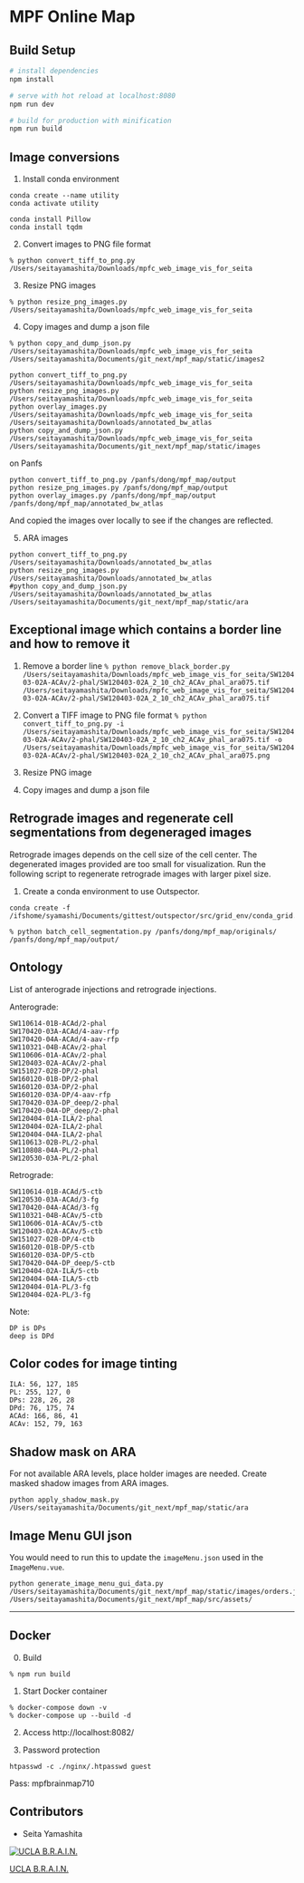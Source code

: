 # MPF Online Map

## Build Setup

``` bash
# install dependencies
npm install

# serve with hot reload at localhost:8080
npm run dev

# build for production with minification
npm run build
```

## Image conversions

1. Install conda environment
```
conda create --name utility
conda activate utility

conda install Pillow
conda install tqdm
```


2. Convert images to PNG file format

`% python convert_tiff_to_png.py /Users/seitayamashita/Downloads/mpfc_web_image_vis_for_seita`

3. Resize PNG images

`% python resize_png_images.py /Users/seitayamashita/Downloads/mpfc_web_image_vis_for_seita`

4. Copy images and dump a json file

`% python copy_and_dump_json.py /Users/seitayamashita/Downloads/mpfc_web_image_vis_for_seita /Users/seitayamashita/Documents/git_next/mpf_map/static/images2`


```
python convert_tiff_to_png.py /Users/seitayamashita/Downloads/mpfc_web_image_vis_for_seita
python resize_png_images.py /Users/seitayamashita/Downloads/mpfc_web_image_vis_for_seita
python overlay_images.py /Users/seitayamashita/Downloads/mpfc_web_image_vis_for_seita /Users/seitayamashita/Downloads/annotated_bw_atlas
python copy_and_dump_json.py /Users/seitayamashita/Downloads/mpfc_web_image_vis_for_seita /Users/seitayamashita/Documents/git_next/mpf_map/static/images
```

on Panfs
```
python convert_tiff_to_png.py /panfs/dong/mpf_map/output
python resize_png_images.py /panfs/dong/mpf_map/output
python overlay_images.py /panfs/dong/mpf_map/output /panfs/dong/mpf_map/annotated_bw_atlas
```
And copied the images over locally to see if the changes are reflected.


5. ARA images

```
python convert_tiff_to_png.py /Users/seitayamashita/Downloads/annotated_bw_atlas
python resize_png_images.py /Users/seitayamashita/Downloads/annotated_bw_atlas 
#python copy_and_dump_json.py /Users/seitayamashita/Downloads/annotated_bw_atlas /Users/seitayamashita/Documents/git_next/mpf_map/static/ara
```

## Exceptional image which contains a border line and how to remove it


1. Remove a border line
 `% python remove_black_border.py /Users/seitayamashita/Downloads/mpfc_web_image_vis_for_seita/SW120403-02A-ACAv/2-phal/SW120403-02A_2_10_ch2_ACAv_phal_ara075.tif /Users/seitayamashita/Downloads/mpfc_web_image_vis_for_seita/SW120403-02A-ACAv/2-phal/SW120403-02A_2_10_ch2_ACAv_phal_ara075.tif`

2. Convert a TIFF image to PNG file format 
`% python convert_tiff_to_png.py -i /Users/seitayamashita/Downloads/mpfc_web_image_vis_for_seita/SW120403-02A-ACAv/2-phal/SW120403-02A_2_10_ch2_ACAv_phal_ara075.tif -o /Users/seitayamashita/Downloads/mpfc_web_image_vis_for_seita/SW120403-02A-ACAv/2-phal/SW120403-02A_2_10_ch2_ACAv_phal_ara075.png`

3. Resize PNG image
4. Copy images and dump a json file


## Retrograde images and regenerate cell segmentations from degeneraged images

Retrograde images depends on the cell size of the cell center.  The degenerated images provided are too small for visualization.  Run the following script to regenerate retrograde images with larger pixel size.

1. Create a conda environment to use Outspector.

```
conda create -f /ifshome/syamashi/Documents/gittest/outspector/src/grid_env/conda_grid.yml 
```

```
% python batch_cell_segmentation.py /panfs/dong/mpf_map/originals/ /panfs/dong/mpf_map/output/
```


## Ontology

List of anterograde injections and retrograde injections.

Anterograde:
```
SW110614-01B-ACAd/2-phal
SW170420-03A-ACAd/4-aav-rfp
SW170420-04A-ACAd/4-aav-rfp
SW110321-04B-ACAv/2-phal
SW110606-01A-ACAv/2-phal
SW120403-02A-ACAv/2-phal
SW151027-02B-DP/2-phal
SW160120-01B-DP/2-phal
SW160120-03A-DP/2-phal
SW160120-03A-DP/4-aav-rfp
SW170420-03A-DP_deep/2-phal
SW170420-04A-DP_deep/2-phal
SW120404-01A-ILA/2-phal
SW120404-02A-ILA/2-phal
SW120404-04A-ILA/2-phal
SW110613-02B-PL/2-phal
SW110808-04A-PL/2-phal
SW120530-03A-PL/2-phal
```

Retrograde:
```
SW110614-01B-ACAd/5-ctb
SW120530-03A-ACAd/3-fg
SW170420-04A-ACAd/3-fg
SW110321-04B-ACAv/5-ctb
SW110606-01A-ACAv/5-ctb
SW120403-02A-ACAv/5-ctb
SW151027-02B-DP/4-ctb
SW160120-01B-DP/5-ctb
SW160120-03A-DP/5-ctb
SW170420-04A-DP_deep/5-ctb
SW120404-02A-ILA/5-ctb
SW120404-04A-ILA/5-ctb
SW120404-01A-PL/3-fg
SW120404-02A-PL/3-fg
```

Note:
```
DP is DPs
deep is DPd
```

## Color codes for image tinting

```
ILA: 56, 127, 185
PL: 255, 127, 0
DPs: 228, 26, 28
DPd: 76, 175, 74
ACAd: 166, 86, 41
ACAv: 152, 79, 163
```

## Shadow mask on ARA

For not available ARA levels, place holder images are needed.  Create masked shadow images from ARA images.

```
python apply_shadow_mask.py /Users/seitayamashita/Documents/git_next/mpf_map/static/ara
```

## Image Menu GUI json

You would need to run this to update the `imageMenu.json` used in the `ImageMenu.vue`.

```
python generate_image_menu_gui_data.py /Users/seitayamashita/Documents/git_next/mpf_map/static/images/orders.json /Users/seitayamashita/Documents/git_next/mpf_map/src/assets/
```

----

## Docker

0. Build

```
% npm run build
```

1. Start Docker container
```
% docker-compose down -v
% docker-compose up --build -d
```

2. Access http://localhost:8082/

3. Password protection

```
htpasswd -c ./nginx/.htpasswd guest
```

Pass: mpfbrainmap710


## Contributors
- Seita Yamashita

[![UCLA B.R.A.I.N.](https://uclabrain.org/wp-content/uploads/2024/12/logo-9-a2small.png)](http://brain.neurobio.ucla.edu/)

[UCLA B.R.A.I.N.](http://brain.neurobio.ucla.edu/)

